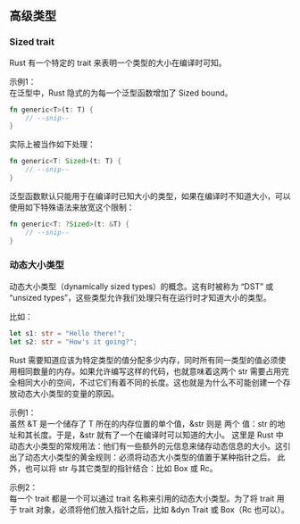 ## 高级类型

### Sized trait

Rust 有一个特定的 trait 来表明一个类型的大小在编译时可知。

示例1：  
在泛型中，Rust 隐式的为每一个泛型函数增加了 Sized bound。

```rust
fn generic<T>(t: T) {
    // --snip--
}
```

实际上被当作如下处理：

```rust
fn generic<T: Sized>(t: T) {
    // --snip--
}
```

泛型函数默认只能用于在编译时已知大小的类型，如果在编译时不知道大小，可以使用如下特殊语法来放宽这个限制：

```rust
fn generic<T: ?Sized>(t: &T) {
    // --snip--
}
```


### 动态大小类型

动态大小类型（dynamically sized types）的概念。这有时被称为 “DST” 或 “unsized types”，这些类型允许我们处理只有在运行时才知道大小的类型。

比如：

```rust
let s1: str = "Hello there!";
let s2: str = "How's it going?";
```

Rust 需要知道应该为特定类型的值分配多少内存，同时所有同一类型的值必须使用相同数量的内存。如果允许编写这样的代码，也就意味着这两个 str 需要占用完全相同大小的空间，不过它们有着不同的长度。这也就是为什么不可能创建一个存放动态大小类型的变量的原因。

示例1：  
虽然 &T 是一个储存了 T 所在的内存位置的单个值，&str 则是 两个 值：str 的地址和其长度。于是，&str 就有了一个在编译时可以知道的大小。
这里是 Rust 中动态大小类型的常规用法：他们有一些额外的元信息来储存动态信息的大小。这引出了动态大小类型的黄金规则：必须将动态大小类型的值置于某种指针之后。
此外，也可以将 str 与其它类型的指针结合：比如 Box<str> 或 Rc<str>。

示例2：  
每一个 trait 都是一个可以通过 trait 名称来引用的动态大小类型。为了将 trait 用于 trait 对象，必须将他们放入指针之后，比如 &dyn Trait 或 Box<dyn Trait>（Rc<dyn Trait> 也可以）。
